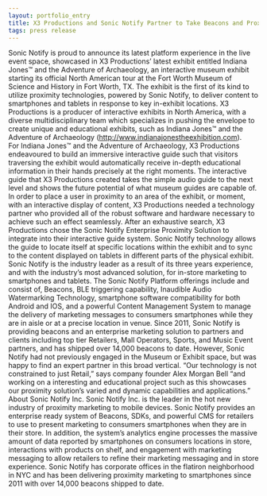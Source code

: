 ```yaml
---
layout: portfolio_entry
title: X3 Productions and Sonic Notify Partner to Take Beacons and Proximity Technology to a Magical Place at an Interactive Museum Exhibit
tags: press release
---
```


Sonic Notify is proud to announce its latest platform experience in the live event space, showcased in X3 Productions’ latest exhibit entitled Indiana Jones™ and the Adventure of Archaeology, an interactive museum exhibit starting its official North American tour at the Fort Worth Museum of Science and History in Fort Worth, TX. The exhibit is the first of its kind to utilize proximity technologies, powered by Sonic Notify, to deliver content to smartphones and tablets in response to key in-exhibit locations.
X3 Productions is a producer of interactive exhibits in North America, with a diverse multidisciplinary team which specializes in pushing the envelope to create unique and educational exhibits, such as Indiana Jones™ and the Adventure of Archaeology (http://www.indianajonestheexhibition.com).
<br>
For Indiana Jones™ and the Adventure of Archaeology, X3 Productions endeavoured to build an immersive interactive guide such that visitors traversing the exhibit would automatically receive in-depth educational information in their hands precisely at the right moments. The interactive guide that X3 Productions created takes the simple audio guide to the next level and shows the future potential of what museum guides are capable of. In order to place a user in proximity to an area of the exhibit, or moment, with an interactive display of content, X3 Productions needed a technology partner who provided all of the robust software and hardware necessary to achieve such an effect seamlessly. After an exhaustive search, X3 Productions chose the Sonic Notify Enterprise Proximity Solution to integrate into their interactive guide system. Sonic Notify technology allows the guide to locate itself at specific locations within the exhibit and to sync to the content displayed on tablets in different parts of the physical exhibit.
<br>
Sonic Notify is the industry leader as a result of its three years experience, and with the industry’s most advanced solution, for in-store marketing to smartphones and tablets. The Sonic Notify Platform offerings include and consist of, Beacons, BLE triggering capability, Inaudible Audio Watermarking Technology, smartphone software compatibility for both Android and IOS, and a powerful Content Management System to manage the delivery of marketing messages to consumers smartphones while they are in aisle or at a precise location in venue. Since 2011, Sonic Notify is providing beacons and an enterprise marketing solution to partners and clients including top tier Retailers, Mall Operators, Sports, and Music Event partners, and has shipped over 14,000 beacons to date. However, Sonic Notify had not previously engaged in the Museum or Exhibit space, but was happy to find an expert partner in this broad vertical. “Our technology is not constrained to just Retail,” says company founder Alex Morgan Bell “and working on a interesting and educational project such as this showcases our proximity solution’s varied and dynamic capabilities and applications.”
<br>
About Sonic Notify Inc.
Sonic Notify Inc. is the leader in the hot new industry of proximity marketing to mobile devices. Sonic Notify provides an enterprise ready system of Beacons, SDKs, and powerful CMS for retailers to use to present marketing to consumers smartphones when they are in their store. In addition, the system’s analytics engine processes the massive amount of data reported by smartphones on consumers locations in store, interactions with products on shelf, and engagement with marketing messaging to allow retailers to refine their marketing messaging and in store experience. Sonic Notify has corporate offices in the flatiron neighborhood in NYC and has been delivering proximity marketing to smartphones since 2011 with over 14,000 beacons shipped to date.

